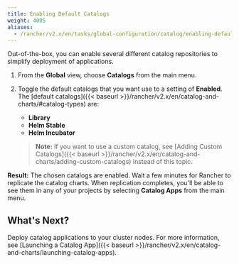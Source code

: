 ```yaml
---
title: Enabling Default Catalogs
weight: 4005
aliases:
  - /rancher/v2.x/en/tasks/global-configuration/catalog/enabling-default-catalogs/
---
```


Out-of-the-box, you can enable several different catalog repositories to simplify deployment of applications.

1. From the **Global** view, choose **Catalogs** from the main menu.
2. Toggle the default catalogs that you want use to a setting of **Enabled**. The [default catalogs]({{< baseurl >}}/rancher/v2.x/en/catalog-and-charts/#catalog-types) are:

    - **Library**
    - **Helm Stable**
    - **Helm Incubator**

    >**Note:** If you want to use a custom catalog, see [Adding Custom Catalogs]({{< baseurl >}}/rancher/v2.x/en/catalog-and-charts/adding-custom-catalogs) instead of this topic.

**Result:** The chosen catalogs are enabled. Wait a few minutes for Rancher to replicate the catalog charts. When replication completes, you'll be able to see them in any of your projects by selecting **Catalog Apps** from the main menu.

## What's Next?

Deploy catalog applications to your cluster nodes. For more information, see [Launching a Catalog App]({{< baseurl >}}/rancher/v2.x/en/catalog-and-charts/launching-catalog-apps).
